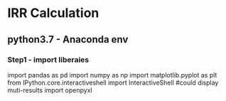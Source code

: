 # IRR Calculation

## python3.7 -  Anaconda env

### Step1 - import liberaies

import pandas as pd
import numpy as np
import matplotlib.pyplot as plt
from IPython.core.interactiveshell import InteractiveShell #could display muti-results
import openpyxl
